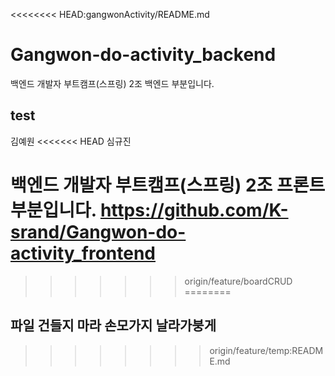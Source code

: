 <<<<<<<< HEAD:gangwonActivity/README.md
# Gangwon-do-activity_backend
백엔드 개발자 부트캠프(스프링) 2조 백엔드 부분입니다.
## test
김예원
<<<<<<< HEAD
심규진

백엔드 개발자 부트캠프(스프링) 2조 프론트 부분입니다.
https://github.com/K-srand/Gangwon-do-activity_frontend
=======
>>>>>>> origin/feature/boardCRUD
========
## 파일 건들지 마라 손모가지 날라가붕게
>>>>>>>> origin/feature/temp:README.md
